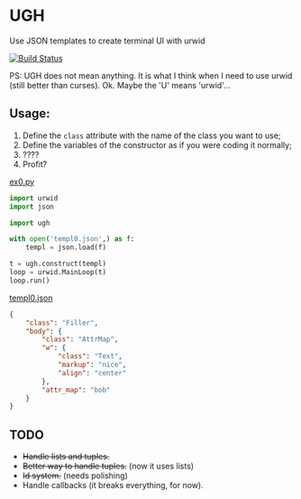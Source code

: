 # UGH
Use JSON templates to create terminal UI with urwid

[![Build Status](https://travis-ci.org/meyer1994/ugh.svg?branch=master)](https://travis-ci.org/meyer1994/ugh)

PS: UGH does not mean anything. It is what I think when I need to use urwid (still better than curses). Ok. Maybe the 'U' means 'urwid'...


## Usage:
1. Define the `class` attribute with the name of the class you want to use;
2. Define the variables of the constructor as if you were coding it normally;
3. ????
4. Profit?

[ex0.py](example/ex0.py)
```python
import urwid
import json

import ugh

with open('templ0.json',) as f:
    templ = json.load(f)

t = ugh.construct(templ)
loop = urwid.MainLoop(t)
loop.run()

```

[templ0.json](example/templ0.json)
```json
{
    "class": "Filler",
    "body": {
        "class": "AttrMap",
        "w": {
            "class": "Text",
            "markup": "nice",
            "align": "center"
        },
        "attr_map": "bob"
    }
}
```


## TODO
- ~~Handle lists and tuples.~~
- ~~Better way to handle tuples.~~ (now it uses lists)
- ~~Id system.~~ (needs polishing)
- Handle callbacks (it breaks everything, for now).
